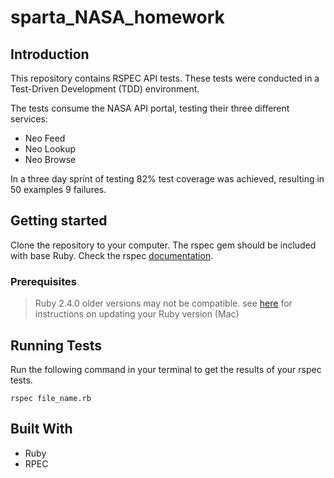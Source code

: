 # sparta_NASA_homework

## Introduction
This repository contains RSPEC API tests. These tests were conducted in a Test-Driven Development (TDD) environment.

The tests consume the NASA API portal, testing their three different services:
-	Neo Feed
-	Neo Lookup
-	Neo Browse

In a three day sprint of testing 82% test coverage was achieved, resulting in 50 examples 9 failures.

## Getting started
Clone the repository to your computer. The rspec gem should be included with base Ruby. Check the rspec [documentation](https://relishapp.com/rspec/rspec-expectations/docs/built-in-matchers).

### Prerequisites
> Ruby 2.4.0 older versions may not be compatible.
see [here](https://stackoverflow.com/questions/38194032/how-to-update-ruby-version-2-0-0-to-the-latest-version-in-mac-osx-yosemite) for instructions on updating your Ruby version (Mac)

## Running Tests
Run the following command in your terminal to get the results of your rspec tests.
```
rspec file_name.rb
```
## Built With
- Ruby
- RPEC
